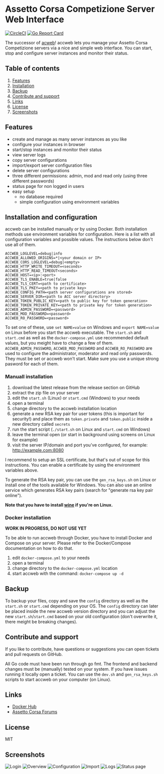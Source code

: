 # Assetto Corsa Competizione Server Web Interface

[![CircleCI](https://circleci.com/gh/assetto-corsa-web/accweb.svg?style=svg)](https://circleci.com/gh/assetto-corsa-web/accweb)
[![Go Report Card](https://goreportcard.com/badge/github.com/assetto-corsa-web/accweb)](https://goreportcard.com/report/github.com/assetto-corsa-web/accweb)

The successor of [acweb](https://github.com/assetto-corsa-web/acweb)! accweb lets you manage your Assetto Corsa Competizione servers via a nice and simple web interface. You can start, stop and configure server instances and monitor their status.

## Table of contents

1. [Features](#features)
2. [Installation](#installation)
3. [Backup](#backup)
4. [Contribute and support](#support)
5. [Links](#links)
6. [License](#license)
7. [Screenshots](#screenshots)

## Features
<a name="features" />

* create and manage as many server instances as you like
* configure your instances in browser
* start/stop instances and monitor their status
* view server logs
* copy server configurations
* import/export server configuration files
* delete server configurations
* three different permissions: admin, mod and read only (using three different passwords)
* status page for non logged in users
* easy setup
    * no database required
    * simple configuration using environment variables

## Installation and configuration
<a name="installation" />

accweb can be installed manually or by using Docker. Both installation methods use environment variables for configuration. Here is a list with all configuration variables and possible values. The instructions below don't use all of them.

```
ACCWEB_LOGLEVEL=debug|info
ACCWEB_ALLOWED_ORIGINS=*|<your domain or IP>
ACCWEB_CORS_LOGLEVEL=debug|<empty>
ACCWEB_HTTP_WRITE_TIMEOUT=<seconds>
ACCWEB_HTTP_READ_TIMEOUT<seconds>
ACCWEB_HOST=<ip>:<port>
ACCWEB_TLS_ENABLE=true|false
ACCWEB_TLS_CERT=<path to certificate>
ACCWEB_TLS_PKEY=<path to private key>
ACCWEB_CONFIG_PATH=<path server configurations are stored>
ACCWEB_SERVER_DIR=<path to ACC server directory>
ACCWEB_TOKEN_PUBLIC_KEY=<path to public key for token generation>
ACCWEB_TOKEN_PRIVATE_KEY=<path to private key for token generation>
ACCWEB_ADMIN_PASSWORD=<password>
ACCWEB_MOD_PASSWORD=<password>
ACCWEB_RO_PASSWORD=<password>
```

To set one of these, use `set NAME=value` on Windows and `export NAME=value` on Linux before you start the accweb executable. The `start.sh` and `start.cmd` as well as the `docker-compose.yml` use recommended default values, but you meight have to change a few of them.
`ACCWEB_ADMIN_PASSWORD`, `ACCWEB_MOD_PASSWORD` and `ACCWEB_RO_PASSWORD` are used to configure the administrator, moderator and read only passwords. They must be set or accweb won't start. Make sure you use a unique strong pasword for each of them.

### Manuall installation

1. download the latest release from the release section on GitHub
2. extract the zip file on your server
3. edit the `start.sh` (Linux) or `start.cmd` (Windows) to your needs
4. open a terminal
5. change directory to the accweb installation location
6. generate a new RSA key pair for user tokens (this is important for security!) and place them as `token.private` and `token.public` inside a new directory called `secrets`
7. run the start script (`./start.sh` on Linux and `start.cmd` on Windows)
8. leave the terminal open (or start in background using screens on Linux for example)
9. visit the server IP/domain and port you've configured, for example: http://example.com:8080

I recommend to setup an SSL certificate, but that's out of scope for this instructions. You can enable a certificate by using the environment variables above.

To generate the RSA key pair, you can use the `gen_rsa_keys.sh` on Linux or install one of the tools available for Windows. You can also use an online service which generates RSA key pairs (search for "generate rsa key pair online").

**Note that you have to install [wine](https://www.winehq.org/) if you're on Linux.**

### Docker installation

**WORK IN PROGRESS, DO NOT USE YET**

To be able to run accweb through Docker, you have to install Docker and Compose on your server. Please refer to the Docker/Compose documentation on how to do that.

1. edit `docker-compose.yml` to your needs
2. open a terminal
3. change directory to the `docker-compose.yml` location
4. start accweb with the command: `docker-compose up -d`

## Backup
<a name="backup" />

To backup your files, copy and save the `config` directory as well as the `start.sh` or `start.cmd` depending on your OS. The `config` directory can later be placed inside the new accweb version directory and you can adjust the new `start.sh`/`start.cmd` based on your old configuration (don't overwrite it, there meight be breaking changes).

## Contribute and support
<a name="support" />

If you like to contribute, have questions or suggestions you can open tickets and pull requests on GitHub.

All Go code must have been run through go fmt. The frontend and backend changes must be (manually) tested on your system. If you have issues running it locally open a ticket. You can use the `dev.sh` and `gen_rsa_keys.sh` scripts to start accweb on your computer (on Linux).

## Links
<a name="links" />

* [Docker Hub](https://cloud.docker.com/repository/docker/kugel/accweb/general)
* [Assetto Corsa Forums](https://www.assettocorsa.net/forum/index.php?threads/release-accweb-assetto-corsa-competizione-server-management-tool-via-web-interface.57572/)

## License
<a name="license" />

MIT

## Screenshots
<a name="screenshots" />

![Login](screenshots/login.png)
![Overview](screenshots/overview.png)
![Configuration](screenshots/configuration.png)
![Import](screenshots/import.png)
![Logs](screenshots/logs.png)
![Status page](screenshots/statuspage.png)
